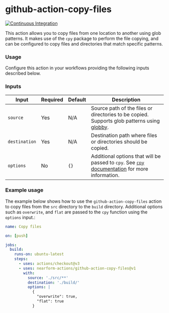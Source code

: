 # github-action-copy-files

[![Continuous Integration](https://github.com/nearform-actions/github-action-copy-files/actions/workflows/ci.yml/badge.svg)](https://github.com/nearform-actions/github-action-copy-files/actions/workflows/ci.yml)

This action allows you to copy files from one location to another using glob patterns. It makes use of the `cpy` package to perform the file copying, and can be configured to copy files and directories that match specific patterns.

### Usage

Configure this action in your workflows providing the following inputs described below.

### Inputs

| Input            | Required | Default | Description                                                                                  |
|------------------|----------|---------|----------------------------------------------------------------------------------------------|
| `source`         | Yes      | N/A     | Source path of the files or directories to be copied. Supports glob patterns using [globby](https://github.com/sindresorhus/globby).          |
| `destination`    | Yes      | N/A     | Destination path where files or directories should be copied.                                 |
| `options`        | No       | `{}`    | Additional options that will be passed to `cpy`. See [`cpy` documentation](https://github.com/sindresorhus/cpy#options) for more information. |

### Example usage

The example below shows how to use the `github-action-copy-files` action to copy files from the `src` directory to the `build` directory. Additional options such as `overwrite`, and `flat` are passed to the `cpy` function using the `options` input.:

```yaml
name: Copy files

on: [push]

jobs:
  build:
    runs-on: ubuntu-latest
    steps:
      - uses: actions/checkout@v3
      - uses: nearform-actions/github-action-copy-files@v1
        with:
          source: './src/**'
          destination: './build/'
          options: |
            {
              "overwrite": true,
              "flat": true
            }
```
